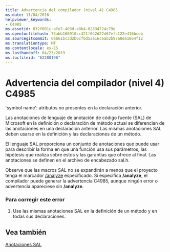 ```yaml
---
title: Advertencia del compilador (nivel 4) C4985
ms.date: 11/04/2016
helpviewer_keywords:
- C4985
ms.assetid: 832f001c-afe7-403d-a8b4-02334724c79e
ms.openlocfilehash: 73abb166910cc421f042d22d67efc122e416bceb
ms.sourcegitcommit: 0ab61bc3d2b6cfbd52a16c6ab2b97a8ea1864f12
ms.translationtype: MT
ms.contentlocale: es-ES
ms.lasthandoff: 04/23/2019
ms.locfileid: "62280196"
---
```

# <a name="compiler-warning-level-4-c4985"></a>Advertencia del compilador (nivel 4) C4985

'symbol name': atributos no presentes en la declaración anterior.

Las anotaciones de lenguaje de anotación de código fuente (SAL) de Microsoft en la definición o declaración de método actual se diferencian de las anotaciones en una declaración anterior. Las mismas anotaciones SAL deben usarse en la definición y las declaraciones de un método.

El lenguaje SAL proporciona un conjunto de anotaciones que puede usar para describir la forma en que una función usa sus parámetros, las hipótesis que realiza sobre estos y las garantías que ofrece al final. Las anotaciones se definen en el archivo de encabezado sal.h.

Observe que las macros SAL no se expandirán a menos que el proyecto tenga el marcador [/analyze](../../build/reference/analyze-code-analysis.md) especificado. Si especifica **/analyze**, el compilador puede generar la advertencia C4985, aunque ningún error o advertencia apareciese sin **/analyze**.

### <a name="to-correct-this-error"></a>Para corregir este error

1. Use las mismas anotaciones SAL en la definición de un método y en todas sus declaraciones.

## <a name="see-also"></a>Vea también

[Anotaciones SAL](../../c-runtime-library/sal-annotations.md)